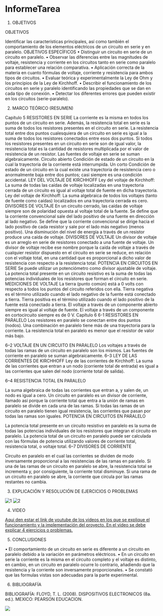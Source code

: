 # InformeTarea


1. OBJETIVOS

OBJETIVOS

Identificar las características principales, así como también el comportamiento de los elementos eléctricos de un circuito en serie y en paralelo.
OBJETIVOS ESPECÍFICOS
•	Distinguir un circuito en serie de un circuito en paralelo.
•	Observar las diferencias entre las magnitudes de voltaje, resistencia y corriente en los circuitos tanto en serie como paralelo para establecer una relación comparativa.
•	Aplicación correcta de la materia en cuanto fórmulas de voltaje, corriente y resistencia para ambos tipos de circuitos.
•	Evaluar teórica y experimentalmente la Ley de Ohm y los principios de la Ley de Kirchhoff.
•	Describir el funcionamiento de los circuitos en serie y paralelo identificando las propiedades que se dan en cada tipo de conexión.
•	Detectar los diferentes errores que pueden existir en los circuitos (serie-paralelo).

2. MARCO TEÓRICO (RESUMEN)

Capítulo 5
RESISTORES EN SERIE
La corriente es la misma en todos los puntos de un circuito en serie. Además, la resistencia total en serie es la suma de todos los resistores presentes en el circuito en serie. La resistencia total entre dos puntos cualesquiera de un circuito en serie es igual a la suma de todos los resistores conectados entre esos dos puntos. Si todos los resistores presentes en un circuito en serie son de igual valor, la resistencia total es la cantidad de resistores multiplicada por el valor de resistencia de un resistor. Las fuentes de voltaje en serie se suman algebraicamente. Circuito abierto Condición de estado de un circuito en la cual la trayectoria de la corriente está interrumpida. Un corto Condición de estado de un circuito en la cual existe una trayectoria de resistencia cero o anormalmente baja entre dos puntos; casi siempre es una condición accidental. 
LEY DEL VOLTAJE DE KIRCHHOFF
Ley del voltaje de Kirchhoff: La suma de todas las caídas de voltaje localizadas en una trayectoria cerrada de un circuito es igual al voltaje total de fuente en dicha trayectoria. Ley del voltaje de Kirchhoff: La suma algebraica de todos los voltajes (tanto de fuente como caídas) localizados en una trayectoria cerrada es cero. 
DIVISORES DE VOLTAJE
En un circuito cerrado, las caídas de voltaje siempre son de polaridad opuesta al voltaje total de la fuente. Se define que la corriente convencional sale del lado positivo de una fuente en dirección al lado negativo. Se define que la corriente convencional se dirige hacia el lado positivo de cada resistor y sale por el lado más negativo (menos positivo). Una disminución del nivel de energía a través de un resistor produce una caída de voltaje. 
DIVISORES DE VOLTAJE
Un divisor de voltaje es un arreglo en serie de resistores conectado a una fuente de voltaje. Un divisor de voltaje recibe ese nombre porque la caída de voltaje a través de cualquier resistor dispuesto en el circuito en serie se reduce, en relación con el voltaje total, en una cantidad que es proporcional a dicho valor de resistencia con respecto a la resistencia total. 
POTENCIA EN CIRCUITOS EN SERIE
Se puede utilizar un potenciómetro como divisor ajustable de voltaje. La potencia total presente en un circuito resistivo es la suma de todas las potencias individuales de los resistores que forman el circuito en serie. 
MEDICIONES DE VOLTAJE
La tierra (punto común) está a 0 volts con respecto a todos los puntos del circuito referidos con ella. Tierra negativa es el término utilizado cuando el lado negativo de la fuente está conectado a tierra. Tierra positiva es el término utilizado cuando el lado positivo de la fuente está conectado a tierra. El voltaje a través de un componente abierto siempre es igual al voltaje de fuente. El voltaje a través de un componente en cortocircuito siempre es de 0 V.
Capítulo 6
6-1 RESISTORES EN PARALELO
Los resistores en paralelo se conectan entre dos puntos (nodos). Una combinación en paralelo tiene más de una trayectoria para la corriente. La resistencia total en paralelo es menor que el resistor de valor más bajo. 

6–2 VOLTAJE EN UN CIRCUITO EN PARALELO
Los voltajes a través de todas las ramas de un circuito en paralelo son los mismos. Las fuentes de corriente en paralelo se suman algebraicamente. 
6–3 LEY DE LAS CORRIENTES DE KIRCHHOFF
Ley de las corrientes de Kirchhoff: La suma de las corrientes que entran a un nodo (corriente total de entrada) es igual a las corrientes que salen del nodo (corriente total de salida). 

6–4 RESISTENCIA TOTAL EN PARALELO

La suma algebraica de todas las corrientes que entran a, y salen de, un nodo es igual a cero. Un circuito en paralelo es un divisor de corriente, llamado así porque la corriente total que entra a la unión de ramas en paralelo se divide en cada una de las ramas. 
Si todas las ramas de un circuito en paralelo tienen igual resistencia, las corrientes que pasan por todas las ramas son iguales. 
POTENCIA EN CIRCUITOS EN PARALELO

La potencia total presente en un circuito resistivo en paralelo es la suma de todas las potencias individuales de los resistores que integran el circuito en paralelo.  La potencia total de un circuito en paralelo puede ser calculada con las fórmulas de potencia utilizando valores de corriente total, resistencia total, o voltaje total. 
6–7 DIVISORES DE CORRIENTE

Circuito en paralelo en el cual las corrientes se dividen de modo inversamente proporcional a las resistencias de las ramas en paralelo. Si una de las ramas de un circuito en paralelo se abre, la resistencia total se incrementa y, por consiguiente, la corriente total disminuye. Si una rama de un circuito en paralelo se abre, la corriente que circula por las ramas restantes no cambia.

3. EXPLICACIÓN Y RESOLUCIÓN DE EJERCICIOS O PROBLEMAS

![1](https://user-images.githubusercontent.com/104941068/171853667-dc12bd58-cde3-4c5c-8fc2-0a8ab25b885c.png)
![2](https://user-images.githubusercontent.com/104941068/171853674-d3c52fe5-b7a9-4003-8edc-d1c5746c9db4.png)

4. VIDEO

[Aqui den estar el link de youtube de los videos en los que se explique el funcionamiento y la implementación del proyecto.
En el video se debe explicar 4 ejercicios o problemas.
](https://youtu.be/etKByWypWr0)

5. CONCLUSIONES

•	El comportamiento de un circuito en serie es diferente a un circuito en paralelo debido a la variación en parámetros eléctricos.
•	En un circuito en serie la corriente es la misma en el circuito completo y el voltaje es distinto, en cambio, en un circuito en paralelo ocurre lo contrario, añadiendo que la resistencia y la corriente son inversamente proporcionales.
•	Se constató que las formulas vistas son adecuadas para la parte experimental.

6. BIBLIOGRAFÍA

BIBLIOGRAFÍA: FLOYD, T. L. (2008). DISPOSITIVOS ELECTRONICOS (8a. ed.). MEXICO: PEARSON EDUCACION.

![](https://github.com/doalulema/InformeTarea/blob/main/Tarea.png)
